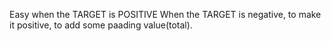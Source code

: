 Easy when the TARGET is POSITIVE
When the TARGET is negative, to make it positive, to add some paading value(total).